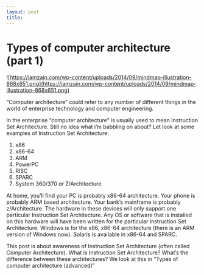 ```yaml
---
layout: post
title: 
---
```

# Types of computer architecture (part 1)

![https://iamzain.com/wp-content/uploads/2014/09/mindmap-illustration-868x651.png](https://iamzain.com/wp-content/uploads/2014/09/mindmap-illustration-868x651.png)

“Computer architecture” could refer to any number of different things in the world of enterprise technology and computer engineering.

In the enterprise “computer architecture” is usually used to mean Instruction Set Architecture. Still no idea what i’m babbling on about? Let look at some examples of Instruction Set Architecture:

1. x86
2. x86-64
3. ARM
4. PowerPC
5. RISC
6. SPARC
7. System 360/370 or Z/Architecture

At home, you’ll find your PC is probably x86-64 architecture. Your phone is probably ARM based architecture. Your bank’s mainframe is probably z/Architecture. The hardware in these devices will only support one particular Instruction Set Architecture. Any OS or software that is installed on this hardware will have been written for the particular Instruction Set Architecture. Windows is for the x86, x86-64 architecture (there is an ARM version of Windows now). Solaris is available in x86-64 and SPARC.

This post is about awareness of Instruction Set Architecture (often called Computer Architecture). What is Instruction Set Architecture? What’s the difference between these architectures? We look at this in “Types of computer architecture (advanced)”